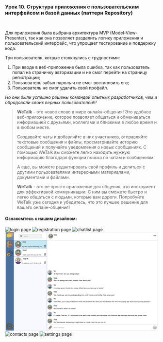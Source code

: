 ### Урок 10. Структура приложения с пользовательским интерфейсом и базой данных (паттерн Repository)
<br/>
<p>Для приложения была выбрана архитектура MVP (Model-View-Presenter), так как она позволяет разделить логику 
приложения и пользовательский интерфейс, что упрощает тестирование и поддержку кода.</p>

Три пользователя, котрые столкнулись с трудностями:
<ol>
    <li>При вводе в веб-приложение была ошибка, так как пользователь попал на страничку 
авторизации и не смог перейти на страницу регистрации;</li>
    <li>Пользователь забыл пароль и не смог востановить его;</li>
    <li>Пользователь не смог удалить свой профайл.</li>
</ol>
<em>Но они были успешно решены командой опытных разработчиков, чем и обрадовали своих верных пользователей!!!</em>


><strong>WeTalk</strong> - это новое слово в мире онлайн-общения! Это удобное веб-приложение, которое позволяет общаться и обмениваться информацией с друзьями, коллегами и близкими в любое время и в любом месте.
>
>Создавайте чаты и добавляйте в них участников, отправляйте текстовые сообщения и файлы, просматривайте историю сообщений и получайте уведомления о новых сообщениях. С помощью WeTalk вы сможете легко находить нужную информацию благодаря функции поиска по чатам и сообщениям.
>
>А еще, вы можете редактировать свой профиль и делиться с другими пользователями интересными материалами, документами и файлами.
>
><strong>WeTalk</strong> - это не просто приложение для общения, это инструмент для эффективной коммуникации. С ним вы сможете быстро и легко общаться с людьми, которые вам дороги. Попробуйте WeTalk уже сегодня и убедитесь, что это лучшее решение для вашего онлайн-общения!

#### Ознакомтесь с нашим дизайном:

![login page](Design/1.login.png)
![registration page](Design/2.registration.png)
![chatlist page](Design/3.chatlist.png)
![message page](Design/4.chat_messages.png)
![contacts page](Design/5.contacts.png)
![settings page](Design/6.settings.png)
